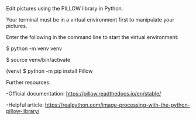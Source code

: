 Edit pictures using the PILLOW library in Python.

Your terminal must be in a virtual environment first to manipulate your pictures.

Enter the following in the command line to start the virtual environment:


$ python -m venv venv


$ source venv/bin/activate


(venv) $ python -m pip install Pillow





Further resources:

  -Official documentation: https://pillow.readthedocs.io/en/stable/
  
  -Helpful article: https://realpython.com/image-processing-with-the-python-pillow-library/
